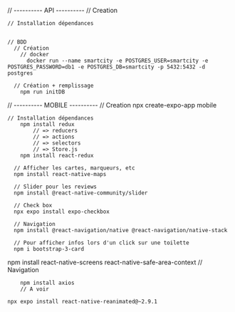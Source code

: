 // ---------- API ----------
// Creation

    // Installation dépendances


    // BDD
      // Création
        // docker
          docker run --name smartcity -e POSTGRES_USER=smartcity -e POSTGRES_PASSWORD=db1 -e POSTGRES_DB=smartcity -p 5432:5432 -d postgres

      // Création + remplissage
        npm run initDB

// ---------- MOBILE ----------
// Creation
npx create-expo-app mobile

    // Installation dépendances
        npm install redux
            // => reducers
            // => actions
            // => selectors
            // => Store.js
        npm install react-redux

      // Afficher les cartes, marqueurs, etc
      npm install react-native-maps

      // Slider pour les reviews
      npm install @react-native-community/slider

      // Check box
      npx expo install expo-checkbox

      // Navigation
      npm install @react-navigation/native @react-navigation/native-stack

      // Pour afficher infos lors d'un click sur une toilette
      npm i bootstrap-3-card

npm install react-native-screens react-native-safe-area-context
// Navigation

        npm install axios
    	// A voir

    npx expo install react-native-reanimated@~2.9.1
